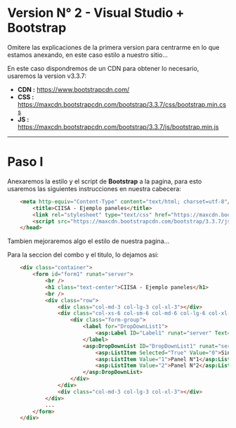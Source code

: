 ﻿# Version N° 2 - Visual Studio + Bootstrap

Omitere las explicaciones de la primera version para centrarme en lo que estamos anexando, en este caso estilo a nuestro sitio...

En este caso dispondremos de un CDN para obtener lo necesario, usaremos la version v3.3.7:

* **CDN :** https://www.bootstrapcdn.com/
* **CSS :** https://maxcdn.bootstrapcdn.com/bootstrap/3.3.7/css/bootstrap.min.css
* **JS :** https://maxcdn.bootstrapcdn.com/bootstrap/3.3.7/js/bootstrap.min.js

---

# Paso I

Anexaremos la estilo y el script de **Bootstrap** a la pagina, para esto usaremos las siguientes instrucciones en nuestra cabecera:

```html
    <meta http-equiv="Content-Type" content="text/html; charset=utf-8"/>
        <title>CIISA - Ejemplo paneles</title>
        <link rel="stylesheet" type="text/css" href="https://maxcdn.bootstrapcdn.com/bootstrap/3.3.7/css/bootstrap.min.css"/>
        <script src="https://maxcdn.bootstrapcdn.com/bootstrap/3.3.7/js/bootstrap.min.js"></script>
    </head>
```

Tambien mejoraremos algo el estilo de nuestra pagina...

Para la seccion del combo y el titulo, lo dejamos asi:

```html
    <div class="container">
        <form id="form1" runat="server">
            <br />
            <h1 class="text-center">CIISA - Ejemplo paneles</h1>
            <br />
            <div class="row">
                <div class="col-md-3 col-lg-3 col-xl-3"></div>
                <div class="col-xs-6 col-sm-6 col-md-6 col-lg-6 col-xl-6">
                    <div class="form-group">
                        <label for="DropDownList1">
                            <asp:Label ID="Label1" runat="server" Text="Label"></asp:Label>
                        </label>
                        <asp:DropDownList ID="DropDownList1" runat="server" AutoPostBack="True" class="form-control">
                            <asp:ListItem Selected="True" Value="0">Sin paneles</asp:ListItem>
                            <asp:ListItem Value="1">Panel N°1</asp:ListItem>
                            <asp:ListItem Value="2">Panel N°2</asp:ListItem>
                        </asp:DropDownList>
                    </div>
                </div>
                <div class="col-md-3 col-lg-3 col-xl-3"></div>
            </div>
            ...
        </form>
    </div>
```